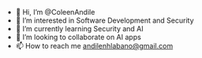 - 👋 Hi, I’m @ColeenAndile
- 👀 I’m interested in Software Development and Security
- 🌱 I’m currently learning Security and AI
- 💞️ I’m looking to collaborate on AI apps
- 📫 How to reach me andilenhlabano@gmail.com

<!---
ColeenAndile/ColeenAndile is a ✨ special ✨ repository because its `README.md` (this file) appears on your GitHub profile.
You can click the Preview link to take a look at your changes.
--->

